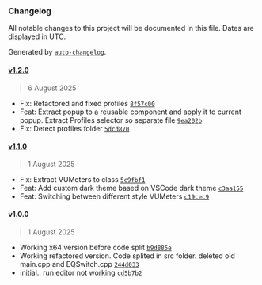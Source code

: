 ### Changelog

All notable changes to this project will be documented in this file. Dates are displayed in UTC.

Generated by [`auto-changelog`](https://github.com/CookPete/auto-changelog).

#### [v1.2.0](https://github.com/matejarh/EQ-Switch/compare/v1.1.0...v1.2.0)

> 6 August 2025

- Fix: Refactored and fixed profiles [`8f57c00`](https://github.com/matejarh/EQ-Switch/commit/8f57c0089f2d6037d03ab00cad986238111178e3)
- Feat: Extract popup to a reusable component and apply it to current popup. Extract Profiles selector so separate file [`9ea202b`](https://github.com/matejarh/EQ-Switch/commit/9ea202b017c3ce85e2867fdf36d9b914d52cd71a)
- Fix: Detect profiles folder [`5dcd870`](https://github.com/matejarh/EQ-Switch/commit/5dcd8703edccbd81f664cc9f9c945d78ccda6688)

#### [v1.1.0](https://github.com/matejarh/EQ-Switch/compare/v1.0.0...v1.1.0)

> 1 August 2025

- Fix: Extract VUMeters to class [`5c9fbf1`](https://github.com/matejarh/EQ-Switch/commit/5c9fbf1724a0e2d570bf15317557614f1ed965a8)
- Feat: Add custom dark theme based on VSCode dark theme [`c3aa155`](https://github.com/matejarh/EQ-Switch/commit/c3aa1558ae8418c4e2200c658c6b0d7836a38111)
- Feat: Switching between different style VUMeters [`c19cec9`](https://github.com/matejarh/EQ-Switch/commit/c19cec9131a8dc97b3a2e7d63f990e472cf5f7fc)

#### v1.0.0

> 1 August 2025

- Working x64 version before code split [`b9d885e`](https://github.com/matejarh/EQ-Switch/commit/b9d885e3d6418de088f533eddf2ecaa023ef54a0)
- Working refactored version. Code splited in src folder. deleted old main.cpp and EQSwitch.cpp [`244d033`](https://github.com/matejarh/EQ-Switch/commit/244d03374e7e47bcfe1e5060e251b0c7f093f6c1)
- initial.. run editor not working [`cd5b7b2`](https://github.com/matejarh/EQ-Switch/commit/cd5b7b2c2387fb9114f6c8397c43bb5aa67c6e83)
